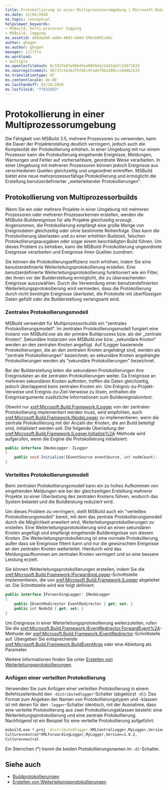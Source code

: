 ```yaml
---
title: Protokollierung in einer Multiprozessorumgebung | Microsoft-Dokumentation
ms.date: 11/04/2016
ms.topic: conceptual
helpviewer_keywords:
- MSBuild, multi-processor logging
- MSBuild, logging
ms.assetid: dd4dae65-ed04-4883-b48d-59bcb891c4dc
author: ghogen
ms.author: ghogen
manager: jillfra
ms.workload:
- multiple
ms.openlocfilehash: 0c332fb67e96bdfea0059de11441da7c32871633
ms.sourcegitcommit: 96737c54162f5fd5c97adef9b2d86ccc660b2135
ms.translationtype: HT
ms.contentlocale: de-DE
ms.lasthandoff: 02/26/2020
ms.locfileid: "77633563"
---
```

# <a name="logging-in-a-multi-processor-environment"></a>Protokollierung in einer Multiprozessorumgebung

Die Fähigkeit von MSBuild 3.5, mehrere Prozessoren zu verwenden, kann die Dauer der Projekterstellung deutlich verringern, jedoch auch die Komplexität der Protokollierung erhöhen. In einer Umgebung mit nur einem Prozessor kann die Protokollierung eingehende Ereignisse, Meldungen, Warnungen und Fehler auf vorhersehbare, geordnete Weise verarbeiten. In einer Umgebung mit mehreren Prozessoren können jedoch Ereignisse aus verschiedenen Quellen gleichzeitig und ungeordnet eintreffen. MSBuild bietet eine neue mehrprozessorfähige Protokollierung und ermöglicht die Erstellung benutzerdefinierter „weiterleitender Protokollierungen“.

## <a name="log-multiple-processor-builds"></a>Protokollierung von Multiprozessorbuilds

Wenn Sie ein oder mehrere Projekte in einer Umgebung mit mehreren Prozessoren oder mehreren Prozessorkernen erstellen, werden die MSBuild-Buildereignisse für alle Projekte gleichzeitig erzeugt. Angenommen, die Protokollierung empfängt eine große Menge von Ereignisdaten gleichzeitig oder ohne bestimmte Reihenfolge. Dies kann die Protokollierung überlasten und zu einer erhöhten Buildzeit, falschen Protokollierungsausgaben oder sogar einem beschädigten Build führen. Um dieses Problem zu beheben, kann die MSBuild-Protokollierung ungeordnete Ereignisse verarbeiten und Ereignisse ihren Quellen zuordnen.

Sie können die Protokollierungseffizienz noch erhöhen, indem Sie eine benutzerdefinierte Weiterleitungsprotokollierung erstellen. Eine benutzerdefinierte Weiterleitungsprotokollierung funktioniert wie ein Filter, der Ihnen vor der Builderstellung ermöglicht, die zu überwachenden Ereignisse auszuwählen. Durch die Verwendung einer benutzerdefinierten Weiterleitungsprotokollierung wird vermieden, dass die Protokollierung durch nicht benötigte Ereignisse überlastet, die Protokolle mit überflüssigen Daten gefüllt oder die Builderstellung verlangsamt wird.

### <a name="central-logging-model"></a>Zentrales Protokollierungsmodell

MSBuild verwendet für Multiprozessorbuilds ein "zentrales Protokollierungsmodell". Im zentralen Protokollierungsmodell fungiert eine Instanz von *MSBuild.exe* als der primäre Buildprozess bzw. als der „zentrale Knoten“. Sekundäre Instanzen von *MSBuild.exe* bzw. „sekundäre Knoten“ werden an den zentralen Knoten angefügt. Auf ILogger basierende Protokollierungen, die an den zentralen Knoten angehängt sind, werden als "zentrale Protokollierungen" bezeichnet; an sekundäre Knoten angehängte Protokollierungen werden als "sekundäre Protokollierungen" bezeichnet.

Bei der Builderstellung leiten die sekundären Protokollierungen ihre Ereignisdaten an die zentralen Protokollierungen weiter. Da Ereignisse an mehreren sekundären Knoten auftreten, treffen die Daten gleichzeitig, jedoch überlappend beim zentralen Knoten ein. Um Ereignis-zu-Projekt-Verweise und Ereignis-zu-Ziel-Verweise zu lösen, enthalten die Ereignisargumente zusätzliche Informationen zum Buildereigniskontext.

Obwohl nur <xref:Microsoft.Build.Framework.ILogger> von der zentralen Protokollierung implementiert werden muss, wird empfohlen, auch <xref:Microsoft.Build.Framework.INodeLogger> zu implementieren, wenn die zentrale Protokollierung mit der Anzahl der Knoten, die am Build beteiligt sind, initialisiert werden soll. Die folgende Überladung der <xref:Microsoft.Build.Framework.ILogger.Initialize%2A>-Methode wird aufgerufen, wenn die Engine die Protokollierung initialisiert:

```csharp
public interface INodeLogger: ILogger
{
    public void Initialize(IEventSource eventSource, int nodeCount);
}
```

### <a name="distributed-logging-model"></a>Verteiltes Protokollierungsmodell

Beim zentralen Protokollierungsmodell kann ein zu hohes Aufkommen von eingehenden Meldungen wie bei der gleichzeitigen Erstellung mehrerer Projekte zu einer Überlastung des zentralen Knotens führen, wodurch das System belastet und die Buildleistung reduziert wird.

Um dieses Problem zu verringern, stellt MSBuild auch ein "verteiltes Protokollierungsmodell" bereit, mit dem das zentrale Protokollierungsmodell durch die Möglichkeit erweitert wird, Weiterleitungsprotokollierungen zu erstellen. Eine Weiterleitungsprotokollierung wird an einen sekundären Knoten angefügt und empfängt eingehende Buildereignisse von diesem Knoten. Die Weiterleitungsprotokollierung ist eine normale Protokollierung, außer dass sie Ereignisse filtern kann und nur die gewünschten Ereignisse an den zentralen Knoten weiterleitet. Hierdurch wird das Meldungsaufkommen am zentralen Knoten verringert und so eine bessere Leistung erzielt.

 Sie können Weiterleitungsprotokollierungen erstellen, indem Sie die <xref:Microsoft.Build.Framework.IForwardingLogger>-Schnittstelle implementieren, die von <xref:Microsoft.Build.Framework.ILogger> abgeleitet ist. Die Schnittstelle wird wie folgt definiert:

```csharp
public interface IForwardingLogger: INodeLogger
{
    public IEventRedirector EventRedirector { get; set; }
    public int NodeId { get; set; }
}
```

Um Ereignisse in einer Weiterleitungsprotokollierung weiterzuleiten, rufen Sie die <xref:Microsoft.Build.Framework.IEventRedirector.ForwardEvent%2A>-Methode der <xref:Microsoft.Build.Framework.IEventRedirector>-Schnittstelle auf. Übergeben Sie entsprechende <xref:Microsoft.Build.Framework.BuildEventArgs> oder eine Ableitung als Parameter.

Weitere Informationen finden Sie unter [Erstellen von Weiterleitungsprotokollierungen](../msbuild/creating-forwarding-loggers.md).

### <a name="attaching-a-distributed-logger"></a>Anfügen einer verteilten Protokollierung

Verwenden Sie zum Anfügen einer verteilten Protokollierung in einem Befehlszeilenbuild den `-distributedlogger`-Schalter (abgekürzt `-dl`). Das Format zum Angeben der Namen von Protokollierungstypen und -klassen ist mit denen für den `-logger`-Schalter identisch, mit der Ausnahme, dass eine verteilte Protokollierung aus zwei Protokollierungsklassen besteht: eine Weiterleitungsprotokollierung und eine zentrale Protokollierung. Nachfolgend ist ein Beispiel für eine verteilte Protokollierung aufgeführt:

```cmd
msbuild.exe *.proj -distributedlogger:XMLCentralLogger,MyLogger,Version=1.0.2,
Culture=neutral*XMLForwardingLogger,MyLogger,Version=1.0.2,
Culture=neutral
```

Ein Sternchen (*) trennt die beiden Protokollierungsnamen im `-dl`-Schalter.

## <a name="see-also"></a>Siehe auch

- [Buildprotokollierungen](../msbuild/build-loggers.md)
- [Erstellen von Weiterleitungsprotokollierungen](../msbuild/creating-forwarding-loggers.md)
